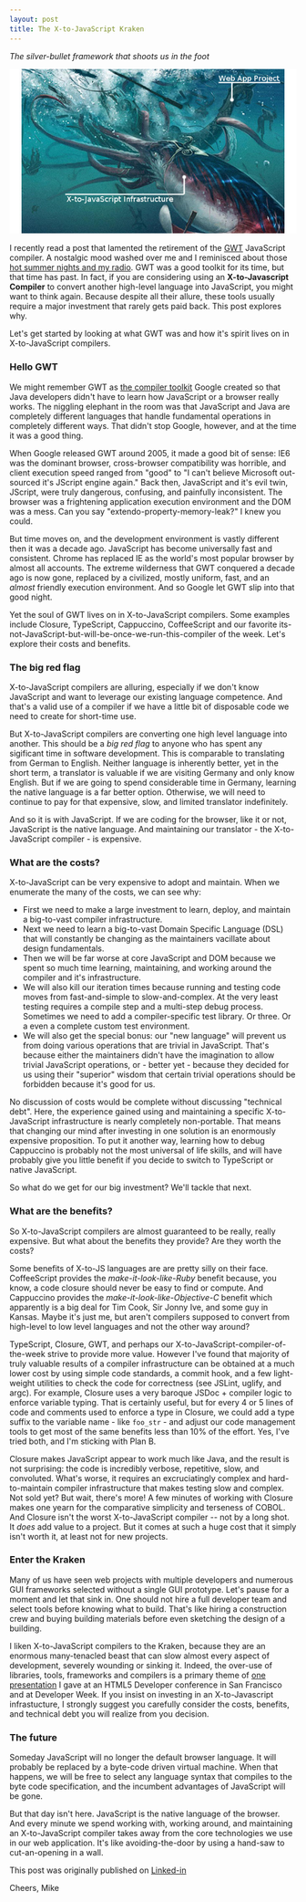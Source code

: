 ```yaml
---
layout: post
title: The X-to-JavaScript Kraken
---
```

*The silver-bullet framework that shoots us in the foot*

![The X-to-Javascript Kraken](/images/2015-06-15-the_kraken.jpg)

I recently read a post that lamented the retirement of the [GWT](https://en.wikipedia.org/wiki/Google_Web_Toolkit) JavaScript compiler.  A nostalgic mood washed over me and I reminisced about those [hot summer nights and my radio](https://www.youtube.com/watch?v=lPUb4Wsi9kI). GWT was a good toolkit for its time, but that time has past.  In fact, if you are considering using an **X-to-Javascript Compiler** to convert another high-level language into JavaScript, you might want to think again.  Because despite all their allure, these tools usually require a major investment that rarely gets paid back. This post explores why.

Let's get started by looking at what GWT was and how it's spirit lives on in X-to-JavaScript compilers.

### Hello GWT
We might remember GWT as [the compiler toolkit](https://en.wikipedia.org/wiki/Google_Web_Toolkit) Google created so that Java developers didn't have to learn how JavaScript or a browser really works.  The niggling elephant in the room was that JavaScript and Java are completely different languages that handle fundamental operations in completely different ways.  That didn't stop Google, however, and at the time it was a good thing.

When Google released GWT around 2005, it made a good bit of sense: IE6 was the dominant browser, cross-browser compatibility was horrible, and client execution speed ranged from "good" to "I can't believe Microsoft out-sourced it's JScript engine again."  Back then, JavaScript and it's evil twin, JScript, were truly dangerous, confusing, and painfully inconsistent.  The browser was a frightening application execution environment and the DOM was a mess. Can you say "extendo-property-memory-leak?"  I knew you could.

But time moves on, and the development environment is vastly different then it was a decade ago. JavaScript has become universally fast and consistent. Chrome has replaced IE as the world's most popular browser by almost all accounts.  The extreme wilderness that GWT conquered a decade ago is now gone, replaced by a civilized, mostly uniform, fast, and an *almost* friendly execution environment.  And so Google let GWT slip into that good night.

Yet the soul of GWT lives on in X-to-JavaScript compilers. Some examples include Closure, TypeScript, Cappuccino, CoffeeScript and our favorite its-not-JavaScript-but-will-be-once-we-run-this-compiler of the week.  Let's explore their costs and benefits.

### The big red flag
X-to-JavaScript compilers are alluring, especially if we don't know JavaScript and want to leverage our existing language competence.  And that's a valid use of a compiler if we have a little bit of disposable code we need to create for short-time use.

But X-to-JavaScript compilers are converting one high level language into another. This should be a *big red flag* to anyone who has spent any sigificant time in software development.  This is comparable to translating from German to English.  Neither language is inherently better, yet in the short term, a translator is valuable if we are visiting Germany and only know English.  But if we are going to spend considerable time in Germany, learning the native language is a far better option.  Otherwise, we will need to continue to pay for that expensive, slow, and limited translator indefinitely.

And so it is with JavaScript.  If we are coding for the browser, like it or not, JavaScript is the native language.  And maintaining our translator - the X-to-JavaScript compiler - is expensive.

### What are the costs?
X-to-JavaScript can be very expensive to adopt and maintain. When we enumerate the many of the costs, we can see why:

- First we need to make a large investment to learn, deploy, and maintain a big-to-vast compiler infrastructure.  
- Next we need to learn a big-to-vast Domain Specific Language (DSL) that will constantly be changing as the maintainers vacillate about design fundamentals.  
- Then we will be far worse at core JavaScript and DOM because we spent so much time learning, maintaining, and working around the compiler and it's infrastructure.
- We will also kill our iteration times because running and testing code moves from fast-and-simple to slow-and-complex.  At the very least testing requires a compile step and a multi-step debug process.  Sometimes we need to add a compiler-specific test library.  Or three. Or a even a complete custom test environment.
- We will also get the special bonus: our "new language" will prevent us from doing various operations that are trivial in JavaScript. That's because either the maintainers didn't have the imagination to allow trivial JavaScript operations, or - better yet - because they decided for us using their "superior" wisdom that certain trivial operations should be forbidden because it's good for us.

No discussion of costs would be complete without discussing "technical debt".  Here, the experience gained using and maintaining a specific X-to-JavaScript infrastructure is nearly completely non-portable. That means that changing our mind after investing in one solution is an enormously expensive proposition.  To put it another way, learning how to debug Cappuccino is probably not the most universal of life skills, and will have probably give you little benefit if you decide to switch to TypeScript or native JavaScript.

So what do we get for our big investment?  We'll tackle that next.

### What are the benefits?
So X-to-JavaScript compilers are almost guaranteed to be really, really expensive.  But what about the benefits they provide?  Are they worth the costs?

Some benefits of X-to-JS languages are are pretty silly on their face.  CoffeeScript provides the *make-it-look-like-Ruby* benefit because, you know, a code closure should never be easy to find or compute. And Cappuccino provides the *make-it-look-like-Objective-C* benefit which apparently is a big deal for Tim Cook, Sir Jonny Ive, and some guy in Kansas.  Maybe it's just me, but aren't compilers supposed to convert from high-level to low level languages and not the other way around?

TypeScript, Closure, GWT, and perhaps our X-to-JavaScript-compiler-of-the-week strive to provide more value. However I've found that majority of truly valuable results of a compiler infrastructure can be obtained at a much lower cost by using simple code standards, a commit hook, and a few light-weight utilities to check the code for correctness (see JSLint, uglify, and argc).  For example, Closure uses a very baroque JSDoc + compiler logic to enforce variable typing. That is certainly useful, but for every 4 or 5 lines of code and comments used to enforce a type in Closure, we could add a type suffix to the variable name - like `foo_str` - and adjust our code management tools to get most of the same benefits less than 10% of the effort.  Yes, I've tried both, and I'm sticking with Plan B.

Closure makes JavaScript appear to work much like Java, and the result is not surprising: the code is incredibly verbose, repetitive, slow, and convoluted.  What's worse, it requires an excruciatingly complex and hard-to-maintain compiler infrastructure that makes testing slow and complex.  Not sold yet? But wait, there's more! A few minutes of working with Closure makes one yearn for the comparative simplicity and terseness of COBOL.  And Closure isn't the worst X-to-JavaScript compiler -- not by a long shot.  It *does* add value to a project.  But it comes at such a huge cost that it simply isn't worth it, at least not for new projects.

### Enter the Kraken
Many of us have seen web projects with multiple developers and numerous GUI frameworks selected without a single GUI prototype.  Let's pause for a moment and let that sink in. One should not hire a full developer team and select tools before knowing what to build.  That's like hiring a construction crew and buying building materials before even sketching the design of a building.

I liken X-to-JavaScript compilers to the Kraken, because they are an enormous many-tenacled beast that can slow almost every aspect of development, severely wounding or sinking it.  Indeed, the over-use of libraries, tools, frameworks and compilers is a primary theme of [one presentation](https://github.com/mmikowski/spa/tree/master/slides) I gave at an HTML5 Developer conference in San Francisco and at Developer Week.  If you insist on investing in an X-to-Javascript infrastucture, I strongly suggest you carefully consider the costs, benefits, and technical debt you will realize from you decision.

### The future
Someday JavaScript will no longer the default browser language.  It will probably be replaced by a byte-code driven virtual machine. When that happens, we will be free to select any language syntax that compiles to the byte code specification, and the incumbent advantages of JavaScript will be gone.

But that day isn't here.  JavaScript is the native language of the browser.  And every minute we spend working with, working around, and maintaining an X-to-JavaScript compiler takes away from the core technologies we use in our web application.  It's like avoiding-the-door by using a hand-saw to cut-an-opening in a wall. 

This post was originally published on [Linked-in](https://www.linkedin.com/pulse/web-application-kraken-x-to-javascript-compilers-michael-mikowski)

Cheers, Mike


